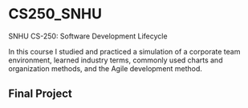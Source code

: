# CS250_SNHU
SNHU CS-250: Software Development Lifecycle

In this course I studied and practiced a simulation of a corporate team environment, learned industry terms, commonly used charts and organization methods, and the Agile development method.

## Final Project
